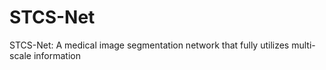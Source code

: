 # STCS-Net
STCS-Net: A medical image segmentation network that fully utilizes multi-scale information
